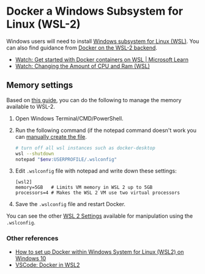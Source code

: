 # Docker a Windows Subsystem for Linux (WSL-2)

Windows users will need to install [Windows subsystem for Linux  (WSL)](https://learn.microsoft.com/en-us/windows/wsl/install). You can also find guidance from [Docker on the WSL-2 backend](https://docs.docker.com/docker-for-windows/wsl/).

- [Watch: Get started with Docker containers on WSL | Microsoft Learn](https://www.youtube.com/watch?v=rATNU0Fr8zs&t=231s)
- [Watch: Changing the Amount of CPU and Ram (WSL)](https://www.youtube.com/watch?v=exUMlNshRAs)

## Memory settings

Based on [this guide](https://itnext.io/wsl2-tips-limit-cpu-memory-when-using-docker-c022535faf6f), you can do the following to manage the memory available to WSL-2.

1. Open Windows Terminal/CMD/PowerShell.

2. Run the following command (if the notepad command doesn't work you can [manually create the file](https://docs.microsoft.com/en-us/windows/wsl/wsl-config#configure-global-options-with-wslconfig).

    ```bash
    # turn off all wsl instances such as docker-desktop
    wsl --shutdown
    notepad "$env:USERPROFILE/.wslconfig"
    ```

3. Edit `.wslconfig` file with notepad and write down these settings:

    ```
    [wsl2]
    memory=5GB   # Limits VM memory in WSL 2 up to 5GB
    processors=4 # Makes the WSL 2 VM use two virtual processors
    ```

4. Save the `.wslconfig` file and restart Docker.

You can see the other [WSL 2 Settings](https://docs.microsoft.com/en-us/windows/wsl/wsl-config#wsl-2-settings) available for manipulation using the `.wslconfig`.

### Other references

- [How to set up Docker within Windows System for Linux (WSL2) on Windows 10](https://www.hanselman.com/blog/how-to-set-up-docker-within-windows-system-for-linux-wsl2-on-windows-10)
- [VSCode: Docker in WSL2](https://code.visualstudio.com/blogs/2020/03/02/docker-in-wsl2)
